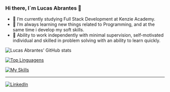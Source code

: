 ### Hi there, I`m Lucas Abrantes 👋

-   🔭 I’m currently studying Full Stack Development at Kenzie Academy.
-   🌱 I’m always learning new things related to Programming, and at the same time i develop my soft skills.
-   🧠 Ability to work independently with minimal supervision, self-motivated individual and skilled in problem solving with an ability to learn quickly.

![Lucas Abrantes' GitHub stats](https://github-readme-stats.vercel.app/api?username=lucasvabrantes&show_icons=true&theme=noctis_minimus)

[![Top Linguagens](https://github-readme-stats.vercel.app/api/top-langs/?username=lucasvabrantes&layout=compact)](https://github.com/anuraghazra/github-readme-stats)

[![My Skills](https://skillicons.dev/icons?i=js,typescript,react,html,css,next,python,nest)](https://skillicons.dev)



<hr>


[![LinkedIn](https://img.shields.io/badge/LinkedIn-0077B5?style=for-the-badge&logo=linkedin&logoColor=white)](https://www.linkedin.com/in/lucas-abrantes-8b8687150/)
